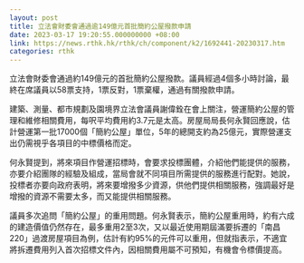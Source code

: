 ```yaml
---
layout: post
title: 立法會財委會通過逾149億元首批簡約公屋撥款申請
date: 2023-03-17 19:20:55.000000000 +08:00
link: https://news.rthk.hk/rthk/ch/component/k2/1692441-20230317.htm
categories: rthk
---
```


立法會財委會通過約149億元的首批簡約公屋撥款。議員經過4個多小時討論，最終在席議員以58票支持，1票反對，1票棄權，通過有關撥款申請。

建築、測量、都市規劃及園境界立法會議員謝偉銓在會上關注，營運簡約公屋的管理和維修相關費用，每呎平均費用約3.7元是太高。房屋局局長何永賢回應說，估計營運第一批17000個「簡約公屋」單位，5年的總開支約為25億元，實際營運支出仍需視乎各項目的中標價格而定。

何永賢提到，將來項目作營運招標時，會要求投標團體，介紹他們能提供的服務，亦要介紹團隊的經驗及組成，當局會就不同項目所需提供的服務進行配對。她說，投標者亦要向政府表明，將來要增撥多少資源，供他們提供相關服務，強調最好是增撥的資源不需要太多，而又能提供相關服務。

議員多次追問「簡約公屋」的重用問題。何永賢表示，簡約公屋重用時，約有六成的建造價值仍然存在，最多重用2至3次，又以最近使用期屆滿要拆遷的「南昌220」過渡房屋項目為例，估計有約95%的元件可以重用，但就指表示，不適宜將拆遷費用列入首次招標文件內，因相關費用屬不可預知，有機會令標價提高。
